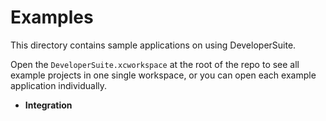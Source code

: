 # Examples

This directory contains sample applications on using DeveloperSuite.

Open the `DeveloperSuite.xcworkspace` at the root of the repo to see all example projects in one single workspace, or you can open each example application individually.

- **Integration**
